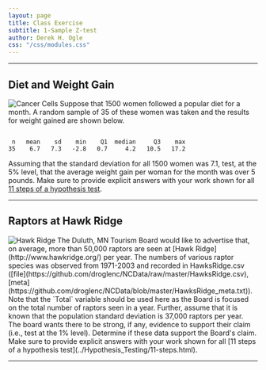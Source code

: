 ```yaml
---
layout: page
title: Class Exercise
subtitle: 1-Sample Z-test
author: Derek H. Ogle
css: "/css/modules.css"
---
```


----

## Diet and Weight Gain
<img src="http://derekogle.com/NCMTH107/modules/zimgs/taking-weight.jpg" alt="Cancer Cells" class="img-right">
Suppose that 1500 women followed a popular diet for a month.  A random sample of 35 of these women was taken and the results for weight gained are shown below.

<pre><code>
 n   mean    sd    min    Q1  median     Q3    max
35    6.7   7.3   -2.8   0.7     4.2   10.5   17.2 </code></pre>

Assuming that the standard deviation for all 1500 women was 7.1, test, at the 5% level, that the average weight gain per woman for the month was over 5 pounds.  Make sure to provide explicit answers with your work shown for all [11 steps of a hypothesis test](../Hypothesis_Testing/11-steps.html).

----

## Raptors at Hawk Ridge
<img src="http://derekogle.com/NCMTH107/modules/zimgs/hawk_ridge.jpg" alt="Hawk Ridge" class="img-right">
The Duluth, MN Tourism Board would like to advertise that, on average, more than 50,000 raptors are seen at [Hawk Ridge](http://www.hawkridge.org/) per year.  The numbers of various raptor species was observed from 1971-2003 and recorded in HawksRidge.csv ([file](https://github.com/droglenc/NCData/raw/master/HawksRidge.csv), [meta](https://github.com/droglenc/NCData/blob/master/HawksRidge_meta.txt)).  Note that the `Total` variable should be used here as the Board is focused on the total number of raptors seen in a year.  Further, assume that it is known that the population standard deviation is 37,000 raptors per year.  The board wants there to be strong, if any, evidence to support their claim (i.e., test at the 1% level).  Determine if these data support the Board's claim.  Make sure to provide explicit answers with your work shown for all [11 steps of a hypothesis test](../Hypothesis_Testing/11-steps.html).

----
